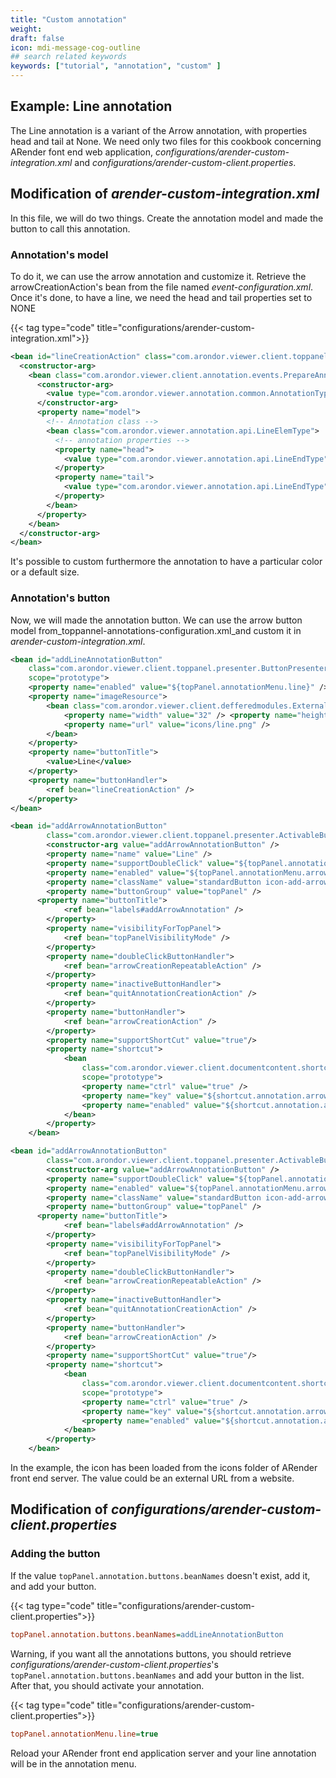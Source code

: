 ```yaml
---
title: "Custom annotation"
weight: 
draft: false
icon: mdi-message-cog-outline
## search related keywords
keywords: ["tutorial", "annotation", "custom" ]
---
```


## Example: Line annotation

The Line annotation is a variant of the Arrow annotation, with
properties head and tail at None. We need only two files for this
cookbook concerning ARender font end web application,
_configurations/arender-custom-integration.xml_ and
_configurations/arender-custom-client.properties_.

## Modification of _arender-custom-integration.xml_

In this file, we will do two things. Create the annotation model and
made the button to call this annotation.

### Annotation's model

To do it, we can use the arrow annotation and customize it. Retrieve the
arrowCreationAction's bean from the file named
_event-configuration.xml_. Once it's done,
to have a line, we need the head and tail properties set to NONE

{{< tag type="code" title="configurations/arender-custom-integration.xml">}}

``` xml
<bean id="lineCreationAction" class="com.arondor.viewer.client.toppanel.behavior.annotation.CreateAnnotationButtonHandler">
  <constructor-arg>
    <bean class="com.arondor.viewer.client.annotation.events.PrepareAnnotationCreationEvent">
      <constructor-arg>
        <value type="com.arondor.viewer.annotation.common.AnnotationType">Line</value>
      </constructor-arg>
      <property name="model">
        <!-- Annotation class -->
        <bean class="com.arondor.viewer.annotation.api.LineElemType">
          <!-- annotation properties -->
          <property name="head">
            <value type="com.arondor.viewer.annotation.api.LineEndType">NONE</value>
          </property>
          <property name="tail">
            <value type="com.arondor.viewer.annotation.api.LineEndType">NONE</value>
          </property>
        </bean>
      </property>
    </bean>
  </constructor-arg>
</bean>
```


It's possible to custom furthermore the annotation to have a particular
color or a default size.

### Annotation's button

Now, we will made the annotation button. We can use the arrow button
model from_toppannel-annotations-configuration.xml_and custom it in _arender-custom-integration.xml_.



``` xml
<bean id="addLineAnnotationButton"
    class="com.arondor.viewer.client.toppanel.presenter.ButtonPresenter"
    scope="prototype">
    <property name="enabled" value="${topPanel.annotationMenu.line}" />
    <property name="imageResource">
        <bean class="com.arondor.viewer.client.defferedmodules.ExternalImageResource">
            <property name="width" value="32" /> <property name="height" value="32" />
            <property name="url" value="icons/line.png" />
        </bean>
    </property>
    <property name="buttonTitle">
        <value>Line</value>
    </property>  
    <property name="buttonHandler">
        <ref bean="lineCreationAction" />
    </property>
</bean>
```



``` xml
<bean id="addArrowAnnotationButton"
		class="com.arondor.viewer.client.toppanel.presenter.ActivableButtonPresenter">
		<constructor-arg value="addArrowAnnotationButton" />
		<property name="name" value="Line" />
		<property name="supportDoubleClick" value="${topPanel.annotationMenu.arrow.repeat}" />
		<property name="enabled" value="${topPanel.annotationMenu.arrow}" />
		<property name="className" value="standardButton icon-add-arrow toppanelButton" />
		<property name="buttonGroup" value="topPanel" />
	  <property name="buttonTitle">
			<ref bean="labels#addArrowAnnotation" />
		</property>
		<property name="visibilityForTopPanel">
			<ref bean="topPanelVisibilityMode" />
		</property>
		<property name="doubleClickButtonHandler">
			<ref bean="arrowCreationRepeatableAction" />
		</property>
		<property name="inactiveButtonHandler">
			<ref bean="quitAnnotationCreationAction" />
		</property>
		<property name="buttonHandler">
			<ref bean="arrowCreationAction" />
		</property>
		<property name="supportShortCut" value="true"/>
		<property name="shortcut">
			<bean
				class="com.arondor.viewer.client.documentcontent.shortcuts.KeyboardShortCut"
				scope="prototype">
				<property name="ctrl" value="true" />
				<property name="key" value="${shortcut.annotation.arrow.key}" />
				<property name="enabled" value="${shortcut.annotation.arrow.enabled}" />
			</bean>
		</property>
	</bean>
```



``` xml
<bean id="addArrowAnnotationButton"
		class="com.arondor.viewer.client.toppanel.presenter.ActivableButtonPresenter">
		<constructor-arg value="addArrowAnnotationButton" />
		<property name="supportDoubleClick" value="${topPanel.annotationMenu.arrow.repeat}" />
		<property name="enabled" value="${topPanel.annotationMenu.arrow}" />
		<property name="className" value="standardButton icon-add-arrow toppanelButton" />
		<property name="buttonGroup" value="topPanel" />
	  <property name="buttonTitle">
			<ref bean="labels#addArrowAnnotation" />
		</property>
		<property name="visibilityForTopPanel">
			<ref bean="topPanelVisibilityMode" />
		</property>
		<property name="doubleClickButtonHandler">
			<ref bean="arrowCreationRepeatableAction" />
		</property>
		<property name="inactiveButtonHandler">
			<ref bean="quitAnnotationCreationAction" />
		</property>
		<property name="buttonHandler">
			<ref bean="arrowCreationAction" />
		</property>
		<property name="supportShortCut" value="true"/>
		<property name="shortcut">
			<bean
				class="com.arondor.viewer.client.documentcontent.shortcuts.KeyboardShortCut"
				scope="prototype">
				<property name="ctrl" value="true" />
				<property name="key" value="${shortcut.annotation.arrow.key}" />
				<property name="enabled" value="${shortcut.annotation.arrow.enabled}" />
			</bean>
		</property>
	</bean>
```


In the example, the icon has been loaded from the icons folder of
ARender front end server. The value could be an external URL from a
website.

## Modification of _configurations/arender-custom-client.properties_

### Adding the button

If the value `topPanel.annotation.buttons.beanNames` doesn't exist,
add it, and add your button.

{{< tag type="code" title="configurations/arender-custom-client.properties">}}

```cfg
topPanel.annotation.buttons.beanNames=addLineAnnotationButton
```


Warning, if you want all the annotations buttons, you should retrieve
_configurations/arender-custom-client.properties_'s `topPanel.annotation.buttons.beanNames` and
add your button in the list. After that, you should activate your annotation.

{{< tag type="code" title="configurations/arender-custom-client.properties">}}

```cfg
topPanel.annotationMenu.line=true
```


Reload your ARender front end application server and your line
annotation will be in the annotation menu.
